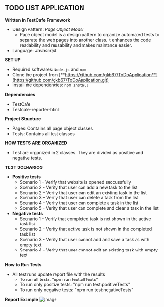 ## **TODO LIST APPLICATION**
**Written in TestCafe Framework**
- Design Pattern: _Page Object Model_
  - Page object model is a design pattern to organize automated tests to separate the web pages into another class. It enhances the code readability and reusability and makes maintance easier.
- Language: _Javascript_

**SET UP**
- Required softwares: `Node.js` and `npm`
- Clone the project from  [**https://github.com/gkb67/ToDoApplication**](https://github.com/gkb67/ToDoApplication.git)
- Install the dependencies: `npm install`

**Dependencies**
- TestCafe
- Testcafe-reporter-html

**Project Structure**
- Pages: Contains all page object classes
- Tests: Contains all test classes

**HOW TESTS ARE ORGANIZED**
- Test are organized in 2 classes. They are divided as positive and negative tests.

**TEST SCENARIOS**
- **Positive tests**
  - Scenario 1 – Verify that website is opened succussfully
  - Scenario 2 - Verify that user can add a new task to the list
  - Scenario 2 – Verify that user can edit an existing task in the list
  - Scenario 3 – Verify that user can delete a task from the list
  - Scenario 4 - Verify that user can complete a task in the list
  - Scenario 5 - Verify that user can complete and clear a task in the list
- **Negative tests**
  - Scenario 1 - Verify that completed task is not shown in the active task list
  - Scenario 2 - Verify that active task is not shown in the completed task list
  - Scenario 3 - Verify that user cannot add and save a task as with empty text
  - Scenario 4 - Verify that user cannot edit an existing task with empty text

**How to Run Tests**
- All test runs update report file with the results
  - To run all tests: "npm run test:allTests"
  - To run only positive tests: "npm run test:positiveTests"
  - To run only negative tests: "npm run test:negativeTests"

**Report Example**
![image](https://github.com/gkb67/ToDoApplication/assets/69124076/3ea598bd-1daf-43f0-92c0-948ceb13d2c1)


